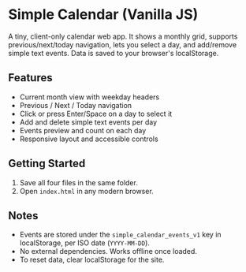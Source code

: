 # Simple Calendar (Vanilla JS)

A tiny, client-only calendar web app. It shows a monthly grid, supports previous/next/today navigation, lets you select a day, and add/remove simple text events. Data is saved to your browser's localStorage.

## Features
- Current month view with weekday headers
- Previous / Next / Today navigation
- Click or press Enter/Space on a day to select it
- Add and delete simple text events per day
- Events preview and count on each day
- Responsive layout and accessible controls

## Getting Started
1. Save all four files in the same folder.
2. Open `index.html` in any modern browser.

## Notes
- Events are stored under the `simple_calendar_events_v1` key in localStorage, per ISO date (`YYYY-MM-DD`).
- No external dependencies. Works offline once loaded.
- To reset data, clear localStorage for the site.
